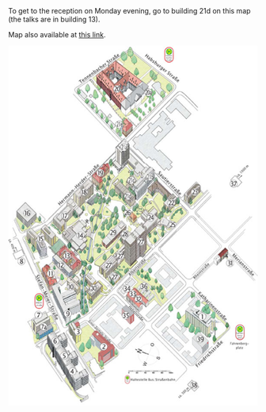 <html> 
<body>
To get to the reception on Monday evening, go to building 21d on this map (the talks are in building 13).

Map also available at <a href="https://uni-freiburg.de/universitaet/universitaet-im-ueberblick/kontakt-und-wegweiser/lageplaene/institutsviertel/">this link</a>.

  <center> 
     <p>
       <img align="center" width="800" src="institutsviertelnord-580-070119-2.jpg" >
     </p>
  </center>

</body>

